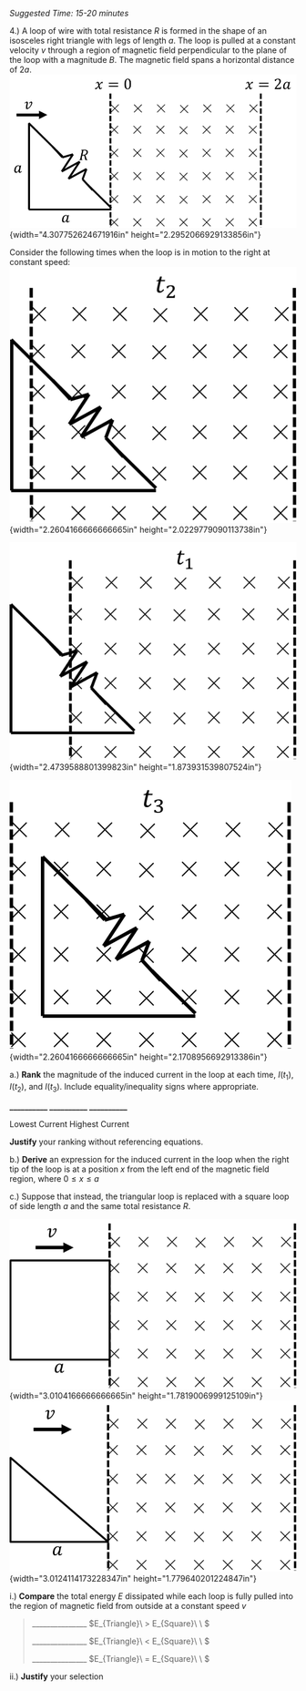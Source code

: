 *Suggested Time: 15-20 minutes*

4.) A loop of wire with total resistance $R$ is formed in the shape of
an isosceles right triangle with legs of length $a$. The loop is pulled
at a constant velocity $v$ through a region of magnetic field
perpendicular to the plane of the loop with a magnitude $B$. The
magnetic field spans a horizontal distance of $2a$.
![](media/image4.png){width="4.307752624671916in"
height="2.2952066929133856in"}

Consider the following times when the loop is in motion to the right at
constant
speed:![](media/image1.png){width="2.2604166666666665in"
height="2.0229779090113738in"}

![](media/image2.png){width="2.4739588801399823in"
height="1.873931539807524in"}

![](media/image5.png){width="2.2604166666666665in"
height="2.1708956692913386in"}

a.) **Rank** the magnitude of the induced current in the loop at each
time, $I(t_{1})$, $I(t_{2})$, and $I(t_{3})$. Include
equality/inequality signs where appropriate.

**\_\_\_\_\_\_\_\_\_\_ \_\_\_\_\_\_\_\_\_\_ \_\_\_\_\_\_\_\_\_\_**

Lowest Current Highest Current

**Justify** your ranking without referencing equations.

b.) **Derive** an expression for the induced current in the loop when
the right tip of the loop is at a position $x$ from the left end of the
magnetic field region, where $0 \leq x \leq a$

c.) Suppose that instead, the triangular loop is replaced with a square
loop of side length $a$ and the same total resistance $R$.

![](media/image3.png){width="3.0104166666666665in"
height="1.7819006999125109in"}![](media/image6.png){width="3.0124114173228347in"
height="1.779640201224847in"}

i.) **Compare** the total energy $E$ dissipated while each loop is fully
pulled into the region of magnetic field from outside at a constant
speed $v$

> \_\_\_\_\_\_\_\_\_\_\_\_\_\_\_ $E_{Triangle}\  > E_{Square}\ \ $
>
> \_\_\_\_\_\_\_\_\_\_\_\_\_\_\_ $E_{Triangle}\  < E_{Square}\ \ $
>
> \_\_\_\_\_\_\_\_\_\_\_\_\_\_\_ $E_{Triangle}\  = E_{Square}\ \ $

ii.) **Justify** your selection
